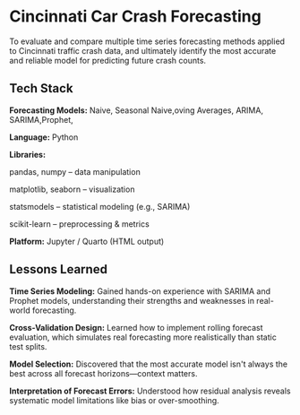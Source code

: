 
# Cincinnati Car Crash Forecasting

To evaluate and compare multiple time series forecasting methods applied to Cincinnati traffic crash data, and ultimately identify the most accurate and reliable model for predicting future crash counts.

## Tech Stack

**Forecasting Models:** Naive, Seasonal Naive,oving Averages, ARIMA, SARIMA,Prophet,

**Language:** Python

**Libraries:**

pandas, numpy – data manipulation

matplotlib, seaborn – visualization

statsmodels – statistical modeling (e.g., SARIMA)

scikit-learn – preprocessing & metrics

**Platform:** Jupyter / Quarto (HTML output)

## Lessons Learned

**Time Series Modeling:** Gained hands-on experience with SARIMA and Prophet models, understanding their strengths and weaknesses in real-world forecasting.

**Cross-Validation Design:** Learned how to implement rolling forecast evaluation, which simulates real forecasting more realistically than static test splits.

**Model Selection:** Discovered that the most accurate model isn't always the best across all forecast horizons—context matters.

**Interpretation of Forecast Errors:** Understood how residual analysis reveals systematic model limitations like bias or over-smoothing.



